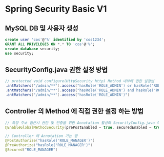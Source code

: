 # Spring Security Basic V1

## MySQL DB 및 사용자 생성
````sql
create user 'cos'@'%' identified by 'cos1234';
GRANT ALL PRIVILEGES ON *.* TO 'cos'@'%';
create database security;
use security;
````

## SecurityConfig.java 권한 설정 방법
```java
// protected void configure(HttpSecurity http) Method 내부에 권한 설정법
.antMatchers("/admin/**").access("hasRole('ROLE_ADMIN') or hasRole('ROLE_USER')")
.antMatchers("/admin/**").access("hasRole('ROLE_ADMIN') and hasRole('ROLE_USER')")
.antMatchers("/admin/**").access("hasRole('ROLE_ADMIN')")
```

## Controller 의 Method 에 직접 권한 설정 하는 방법
```java
// 특정 주소 접근시 권한 및 인증을 위한 Annotation 활성화 SecurityConfig.java 에 설정
@EnableGlobalMethodSecurity(prePostEnabled = true, securedEnabled = true)

// Controller 에 Annotation 거는 법
@PostAuthorize("hasRole('ROLE_MANAGER')")
@PreAuthorize("hasRole('ROLE_MANAGER')")
@Secured("ROLE_MANAGER")
```